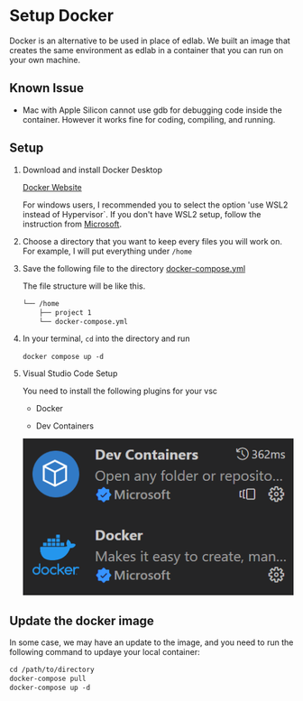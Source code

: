 # Setup Docker

Docker is an alternative to be used in place of edlab. We built an image that creates the same environment as edlab in a container that you can run on your own machine. 

## Known Issue

- Mac with Apple Silicon cannot use gdb for debugging code inside the container. However it works fine for coding, compiling, and running.

## Setup 

1. Download and install Docker Desktop

    [Docker Website](https://www.docker.com/products/docker-desktop/) 

    For windows users, I recommended you to select the option 'use WSL2 instead of Hypervisor`. If you don't have WSL2 setup, follow the instruction from [Microsoft](https://learn.microsoft.com/en-us/windows/wsl/install). 


2. Choose a directory that you want to keep every files you will work on.
For example, I will put everything under `/home`

3. Save the following file to the directory
[docker-compose.yml](pathname:///docker/docker-compose.yml)

    The file structure will be like this. 
    ```
    └── /home
        ├── project 1 
        └── docker-compose.yml
    ```
4. In your terminal, `cd` into the directory and run

    `docker compose up -d`

5. Visual Studio Code Setup
    
    You need to install the following plugins for your vsc

    - Docker
        
    - Dev Containers

    ![](vsc_ext.png)


## Update the docker image

In some case, we may have an update to the image, and you need to run the following command to updaye your local container:

```
cd /path/to/directory 
docker-compose pull
docker-compose up -d
```
